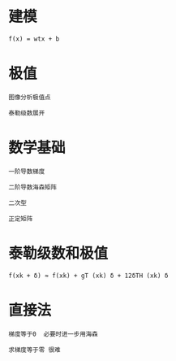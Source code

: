 # 建模

    f(x) = wtx + b
    
# 极值

    图像分析极值点
    
    泰勒级数展开
    
    
# 数学基础

    一阶导数梯度
    
    二阶导数海森矩阵
    
    二次型
    
    正定矩阵
    
    
# 泰勒级数和极值

    f(xk + δ) ≈ f(xk) + gT (xk) δ + 12δTH (xk) δ
    
    
# 直接法

    梯度等于0  必要时进一步用海森  
    
    求梯度等于零 很难
    
    
    

    
    
        
                